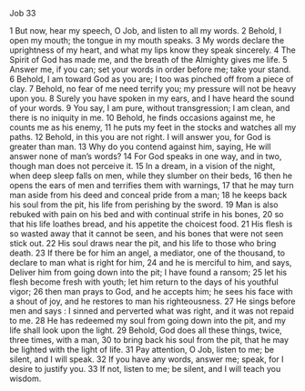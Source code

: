 Job 33

1	But now, hear my speech, O Job, and listen to all my words.
2	Behold, I open my mouth; the tongue in my mouth speaks.
3	My words declare the uprightness of my heart, and what my lips know they speak sincerely.
4	The Spirit of God has made me, and the breath of the Almighty gives me life.
5	Answer me, if you can; set your words in order before me; take your stand.
6	Behold, I am toward God as you are; I too was pinched off from a piece of clay.
7	Behold, no fear of me need terrify you; my pressure will not be heavy upon you.
8	Surely you have spoken in my ears, and I have heard the sound of your words.
9	You say, I am pure, without transgression; I am clean, and there is no iniquity in me.
10	Behold, he finds occasions against me, he counts me as his enemy,
11	he puts my feet in the stocks and watches all my paths.
12	Behold, in this you are not right. I will answer you, for God is greater than man.
13	Why do you contend against him, saying, He will answer none of man’s words?
14	For God speaks in one way, and in two, though man does not perceive it.
15	In a dream, in a vision of the night, when deep sleep falls on men, while they slumber on their beds,
16	then he opens the ears of men and terrifies them with warnings,
17	that he may turn man aside from his deed and conceal pride from a man;
18	he keeps back his soul from the pit, his life from perishing by the sword.
19	Man is also rebuked with pain on his bed and with continual strife in his bones,
20	so that his life loathes bread, and his appetite the choicest food.
21	His flesh is so wasted away that it cannot be seen, and his bones that were not seen stick out.
22	His soul draws near the pit, and his life to those who bring death.
23	If there be for him an angel, a mediator, one of the thousand, to declare to man what is right for him,
24	and he is merciful to him, and says, Deliver him from going down into the pit; I have found a ransom;
25	let his flesh become fresh with youth; let him return to the days of his youthful vigor;
26	then man prays to God, and he accepts him; he sees his face with a shout of joy, and he restores to man his righteousness.
27	He sings before men and says : I sinned and perverted what was right, and it was not repaid to me.
28	He has redeemed my soul from going down into the pit, and my life shall look upon the light.
29	Behold, God does all these things, twice, three times, with a man,
30	to bring back his soul from the pit, that he may be lighted with the light of life.
31	Pay attention, O Job, listen to me; be silent, and I will speak.
32	If you have any words, answer me; speak, for I desire to justify you.
33	If not, listen to me; be silent, and I will teach you wisdom.


